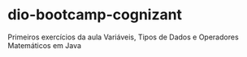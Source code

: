 # dio-bootcamp-cognizant

Primeiros exercícios da aula Variáveis, Tipos de Dados e Operadores Matemáticos em Java
